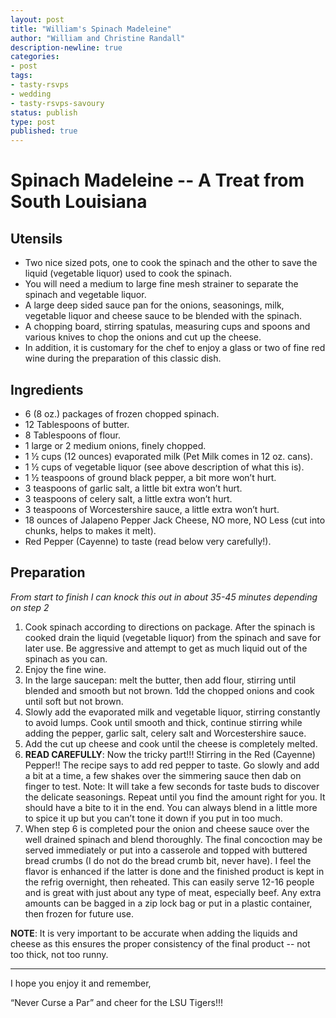 ```yaml
---
layout: post
title: "William's Spinach Madeleine"
author: "William and Christine Randall"
description-newline: true
categories:
- post
tags:
- tasty-rsvps
- wedding
- tasty-rsvps-savoury
status: publish
type: post
published: true
---
```


# Spinach Madeleine -- A Treat from South Louisiana

## Utensils

* Two nice sized pots, one to cook the spinach and the other to save the liquid (vegetable liquor) used to cook the spinach.
* You will need a medium to large fine mesh strainer to separate the spinach and vegetable liquor.
* A large deep sided sauce pan for the onions, seasonings, milk, vegetable liquor and cheese sauce to be blended with the spinach.
* A chopping board, stirring spatulas, measuring cups and spoons and various knives to chop the onions and cut up the cheese.
* In addition, it is customary for the chef to enjoy a glass or two of fine red wine during the preparation of this classic dish.

## Ingredients

* 6 (8 oz.) packages of frozen chopped spinach.
* 12 Tablespoons of butter.
* 8 Tablespoons of flour.
* 1 large or 2 medium onions, finely chopped.
* 1 ½ cups (12 ounces) evaporated milk (Pet Milk comes in 12 oz. cans).
* 1 ½ cups of vegetable liquor (see above description of what this is).
* 1 ½ teaspoons of ground black pepper, a bit more won’t hurt.
* 3 teaspoons of garlic salt, a little bit extra won’t hurt.
* 3 teaspoons of celery salt, a little extra won’t hurt.
* 3 teaspoons of Worcestershire sauce, a little extra won’t hurt.
* 18 ounces of Jalapeno Pepper Jack Cheese, NO more, NO Less (cut into chunks, helps to makes it melt).
* Red Pepper (Cayenne) to taste (read below very carefully!).

## Preparation

_From start to finish I can knock this out in about 35-45 minutes depending on step 2_

1. Cook spinach according to directions on package. After the spinach is cooked drain the liquid (vegetable liquor) from the spinach and save for later use. Be aggressive and attempt to get as much liquid out of the spinach as you can.
1. Enjoy the fine wine.
1. In the large saucepan: melt the butter, then add flour, stirring until blended and smooth but not brown.
1dd the chopped onions and cook until soft but not brown.    
1. Slowly add the evaporated milk and vegetable liquor, stirring constantly to avoid lumps. Cook until smooth and thick, continue stirring while adding the pepper, garlic salt, celery salt and Worcestershire sauce.
1. Add the cut up cheese and cook until the cheese is completely melted.
1. **READ CAREFULLY**:  Now the tricky part!!! Stirring in the Red (Cayenne) Pepper!! The recipe says to add red pepper to taste. Go slowly and add a bit at a time, a few shakes over the simmering sauce then dab on finger to test. Note: It will take a few seconds for taste buds to discover the delicate seasonings. Repeat until you find the amount right for you. It should have a bite to it in the end. You can always blend in a little more to spice it up but you can’t tone it down if you put in too much.
1. When step 6 is completed pour the onion and cheese sauce over the well drained spinach and blend thoroughly. The final concoction may be served immediately or put into a casserole and topped with buttered bread crumbs (I do not do the bread crumb bit, never have). I feel the flavor is enhanced if the latter is done and the finished product is kept in the refrig overnight, then reheated. This can easily serve 12-16 people and is great with just about any type of meat, especially beef. Any extra amounts can be bagged in a zip lock bag or put in a plastic container, then frozen for future use.

**NOTE**: It is very important to be accurate when adding the liquids and cheese as this ensures the proper consistency of the final product -- not too thick, not too runny.

***

I hope you enjoy it and remember,

“Never Curse a Par” and cheer for the LSU Tigers!!!
